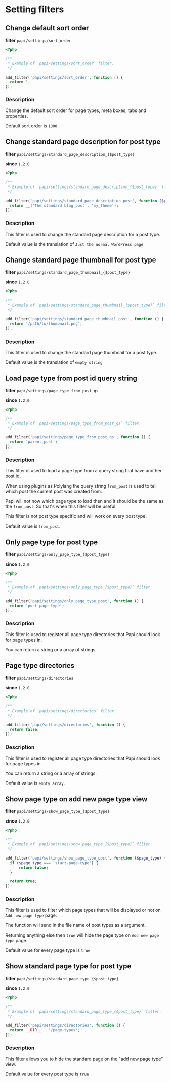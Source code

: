 # Setting filters

## Change default sort order

**filter** `papi/settings/sort_order`

```php
<?php

/**
 * Example of `papi/settings/sort_order` filter.
 */

add_filter('papi/settings/sort_order', function () {
  return 1;
});
```

### Description

Change the default sort order for page types, meta boxes, tabs and properties.

Default sort order is `1000`

## Change standard page description for post type

**filter** `papi/settings/standard_page_description_{$post_type}`

**since** `1.2.0`

```php
<?php

/**
 * Example of `papi/settings/standard_page_description_{$post_type}` filter.
 */

add_filter('papi/settings/standard_page_description_post', function ($page_type) {
  return __('The standard blog post', 'my_theme');
});
```

### Description

This filter is used to change the standard page description for a post type.

Default value is the translation of `Just the normal WordPress page`

## Change standard page thumbnail for post type

**filter** `papi/settings/standard_page_thumbnail_{$post_type}`

**since** `1.2.0`

```php
<?php

/**
 * Example of `papi/settings/standard_page_thumbnail_{$post_type}` filter.
 */

add_filter('papi/settings/standard_page_thumbnail_post', function () {
  return '/path/to/thumbnail.png';
});
```

### Description

This filter is used to change the standard page thumbnail for a post type.

Default value is the translation of `empty string`

## Load page type from post id query string

**filter** `papi/settings/page_type_from_post_qs`

**since** `1.2.0`

```php
<?php

/**
 * Example of `papi/settings/page_type_from_post_qs` filter.
 */

add_filter('papi/settings/page_type_from_post_qs', function () {
  return 'parent_post';
});
```

### Description

This filter is used to load a page type from a query string that have another post id.

When using plugins as Polylang the query string `from_post` is used to tell which post the current post was created from.

Papi will not now which page type to load then and it should be the same as the `from_post`. So that's when this filter will be useful.

This filter is not post type specific and will work on every post type.

Default value is `from_post`.

## Only page type for post type

**filter** `papi/settings/only_page_type_{$post_type}`

**since** `1.2.0`

```php
<?php

/**
 * Example of `papi/settings/only_page_type_{$post_type}` filter.
 */

add_filter('papi/settings/only_page_type_post', function () {
  return 'post-page-type';
});
```

### Description

This filter is used to register all page type directories that Papi should look for page types in.

You can return a string or a array of strings.

## Page type directories

**filter** `papi/settings/directories`

**since** `1.2.0`

```php
<?php

/**
 * Example of `papi/settings/directories` filter.
 */

add_filter('papi/settings/directories', function () {
  return false;
});
```

### Description

This filter is used to register all page type directories that Papi should look for page types in.

You can return a string or a array of strings.

Default value is `empty array`.

## Show page type on add new page type view

**filter** `papi/settings/show_page_type_{$post_type}`

**since** `1.2.0`

```php
<?php

/**
 * Example of `papi/settings/show_page_type_{$post_type}` filter.
 */

add_filter('papi/settings/show_page_type_post', function ($page_type) {
  if ($page_type === 'start-page-type') {
      return false;
  }

  return true;
});
```

### Description

This filter is used to filter which page types that will be displayed or not on `Add new page type` page.

The function will send in the file name of post types as a argument.

Returning anything else then `true` will hide the page type on `Add new page type` page.

Default value for every page type is `true`

## Show standard page type for post type

**filter** `papi/settings/standard_page_type_{$post_type}`

**since** `1.2.0`

```php
<?php

/**
 * Example of `papi/settings/standard_page_type_{$post_type}` filter.
 */

add_filter('papi/settings/directories', function () {
  return __DIR__ . '/page-types';
});
```

### Description

This filter allows you to hide the standard page on the "add new page type" view.

Default value for every post type is `true`
